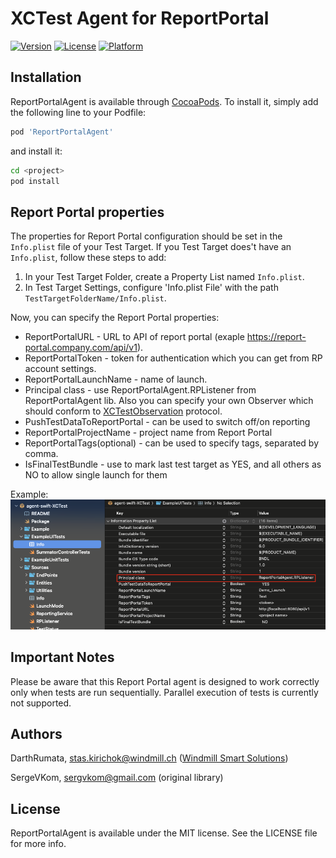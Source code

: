 # XCTest Agent for ReportPortal


[![Version](https://img.shields.io/cocoapods/v/ReportPortalAgent.svg?style=flat)](http://cocoapods.org/pods/ReportPortalAgent)
[![License](https://img.shields.io/cocoapods/l/ReportPortalAgent.svg?style=flat)](http://cocoapods.org/pods/ReportPortalAgent)
[![Platform](https://img.shields.io/cocoapods/p/ReportPortalAgent.svg?style=flat)](http://cocoapods.org/pods/ReportPortalAgent)

## Installation

ReportPortalAgent is available through [CocoaPods](http://cocoapods.org). To install
it, simply add the following line to your Podfile:

```ruby
pod 'ReportPortalAgent'
```
and install it:
```bash
cd <project>
pod install
```

## Report Portal properties

The properties for Report Portal configuration should be set in the `Info.plist` file of your Test Target. If you Test Target does't have an `Info.plist`, follow these steps to add:

1. In your Test Target Folder, create a Property List named `Info.plist`.
2. In Test Target Settings, configure 'Info.plist File' with the path `TestTargetFolderName/Info.plist`.

Now, you can specify the Report Portal properties:

* ReportPortalURL - URL to API of report portal (exaple https://report-portal.company.com/api/v1).
* ReportPortalToken - token for authentication which you can get from RP account settings.
* ReportPortalLaunchName - name of launch.
* Principal class - use ReportPortalAgent.RPListener from ReportPortalAgent lib. Also you can specify your own Observer which should conform to [XCTestObservation](https://developer.apple.com/documentation/xctest/xctestobservation) protocol.
* PushTestDataToReportPortal - can be used to switch off/on reporting
* ReportPortalProjectName - project name from Report Portal
* ReportPortalTags(optional) - can be used to specify tags, separated by comma.
* IsFinalTestBundle - use to mark last test target as YES, and all others as NO to allow single launch for them

Example:
![Alt text](./Screen%20Shot.png)

## Important Notes

Please be aware that this Report Portal agent is designed to work correctly only when tests are run sequentially. Parallel execution of tests is currently not supported.

## Authors

DarthRumata, stas.kirichok@windmill.ch ([Windmill Smart Solutions](https://github.com/Windmill-Smart-Solutions))

SergeVKom, sergvkom@gmail.com (original library)

## License

ReportPortalAgent is available under the MIT license. See the LICENSE file for more info.
